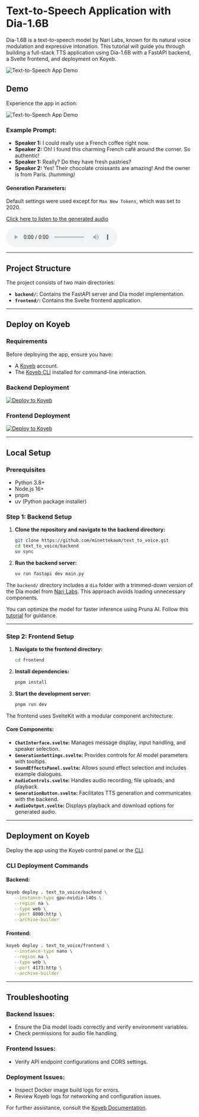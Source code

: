 # Text-to-Speech Application with Dia-1.6B

Dia-1.6B is a text-to-speech model by Nari Labs, known for its natural voice modulation and expressive intonation. This tutorial will guide you through building a full-stack TTS application using Dia-1.6B with a FastAPI backend, a Svelte frontend, and deployment on Koyeb.

![Text-to-Speech App Demo](assets/demo.png)

## Demo

Experience the app in action:

![Text-to-Speech App Demo](assets/demo_screen_recording.gif)

### Example Prompt:

* **Speaker 1:** I could really use a French coffee right now.
* **Speaker 2:** Oh! I found this charming French café around the corner. So authentic!
* **Speaker 1:** Really? Do they have fresh pastries?
* **Speaker 2:** Yes! Their chocolate croissants are amazing! And the owner is from Paris. *(humming)*

#### Generation Parameters:

Default settings were used except for `Max New Tokens`, which was set to 2020.

[Click here to listen to the generated audio](assets/demo_audio.wav)

<audio controls>
  <source src="assets/demo_audio.wav" type="audio/wav">
</audio>

---

## Project Structure

The project consists of two main directories:

* **`backend/`:** Contains the FastAPI server and Dia model implementation.
* **`frontend/`:** Contains the Svelte frontend application.

---

## Deploy on Koyeb

### Requirements

Before deploying the app, ensure you have:

* A [Koyeb](https://www.koyeb.com) account.
* The [Koyeb CLI](https://www.koyeb.com/docs/cli) installed for command-line interaction.

### Backend Deployment

[![Deploy to Koyeb](https://www.koyeb.com/static/images/deploy/button.svg)](https://app.koyeb.com/deploy?name=text-to-voice-backend&repository=minettekaum%2Ftext_to_voice&branch=main&workdir=backend&builder=dockerfile&instance_type=gpu-nvidia-a100&regions=na&hc_grace_period%5B8000%5D=300&hc_restart_limit%5B8000%5D=1&hc_timeout%5B8000%5D=300)

### Frontend Deployment

[![Deploy to Koyeb](https://www.koyeb.com/static/images/deploy/button.svg)](https://app.koyeb.com/deploy?name=text-to-voice-frontend&repository=minettekaum%2Ftext_to_voice&branch=main&workdir=frontend&builder=dockerfile&regions=par&ports=4173%3Bhttp%3B%2F&hc_protocol%5B4173%5D=tcp&hc_grace_period%5B4173%5D=5&hc_interval%5B4173%5D=30&hc_restart_limit%5B4173%5D=3&hc_timeout%5B4173%5D=5&hc_path%5B4173%5D=%2F&hc_method%5B4173%5D=get)

---

## Local Setup

### Prerequisites

- Python 3.8+
- Node.js 16+
- pnpm
- uv (Python package installer)

### Step 1: Backend Setup

1. **Clone the repository and navigate to the backend directory:**

   ```bash
   git clone https://github.com/minettekaum/text_to_voice.git
   cd text_to_voice/backend
   uv sync
   ```

2. **Run the backend server:**

   ```bash
   uv run fastapi dev main.py
   ```

The `backend/` directory includes a `dia` folder with a trimmed-down version of the Dia model from [Nari Labs](https://github.com/nari-labs/dia.git). This approach avoids loading unnecessary components.

You can optimize the model for faster inference using Pruna AI. Follow this [tutorial](https://www.koyeb.com/tutorials/deploy-flux-models-with-pruna-ai-for-8x-faster-inference-on-koyeb) for guidance.

---

### Step 2: Frontend Setup

1. **Navigate to the frontend directory:**

   ```bash
   cd frontend
   ```

2. **Install dependencies:**

   ```bash
   pnpm install
   ```

3. **Start the development server:**

   ```bash
   pnpm run dev
   ```

The frontend uses SvelteKit with a modular component architecture:

#### Core Components:

* **`ChatInterface.svelte`:** Manages message display, input handling, and speaker selection.
* **`GenerationSettings.svelte`:** Provides controls for AI model parameters with tooltips.
* **`SoundEffectsPanel.svelte`:** Allows sound effect selection and includes example dialogues.
* **`AudioControls.svelte`:** Handles audio recording, file uploads, and playback.
* **`GenerationButton.svelte`:** Facilitates TTS generation and communicates with the backend.
* **`AudioOutput.svelte`:** Displays playback and download options for generated audio.

---

## Deployment on Koyeb

Deploy the app using the Koyeb control panel or the [CLI](https://www.koyeb.com/docs/build-and-deploy/cli/installation).

### CLI Deployment Commands

#### Backend:

```bash
koyeb deploy . text_to_voice/backend \
   --instance-type gpu-nvidia-l40s \
   --region na \
   --type web \
   --port 8000:http \
   --archive-builder
```

#### Frontend:

```bash
koyeb deploy . text_to_voice/frontend \
   --instance-type nano \
   --region na \
   --type web \
   --port 4173:http \
   --archive-builder
```

---

## Troubleshooting

### Backend Issues:

* Ensure the Dia model loads correctly and verify environment variables.
* Check permissions for audio file handling.

### Frontend Issues:

* Verify API endpoint configurations and CORS settings.

### Deployment Issues:

* Inspect Docker image build logs for errors.
* Review Koyeb logs for networking and configuration issues.

For further assistance, consult the [Koyeb Documentation](https://www.koyeb.com/docs).
